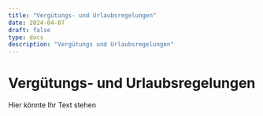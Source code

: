 ```yaml
---
title: "Vergütungs- und Urlaubsregelungen"
date: 2024-04-07
draft: false
type: docs
description: "Vergütungs und Urlaubsregelungen"
---
```


# Vergütungs- und Urlaubsregelungen

Hier könnte Ihr Text stehen